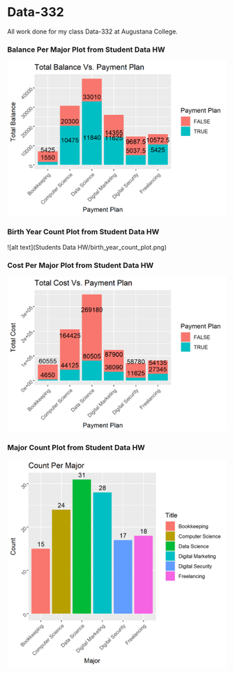 # Data-332
All work done for my class Data-332 at Augustana College.

### Balance Per Major Plot from Student Data HW
![alt text](https://github.com/Gavin-McCorry/Data-332/blob/main/Students%20Data%20HW/balance_per_major_plot.png)

### Birth Year Count Plot from Student Data HW
![alt text](Students Data HW/birth_year_count_plot.png)


### Cost Per Major Plot from Student Data HW
![alt text](https://github.com/Gavin-McCorry/Data-332/blob/main/Students%20Data%20HW/cost_pre_major_plot.png)


### Major Count Plot from Student Data HW
![alt text](https://github.com/Gavin-McCorry/Data-332/blob/main/Students%20Data%20HW/major_count_plot.png)
